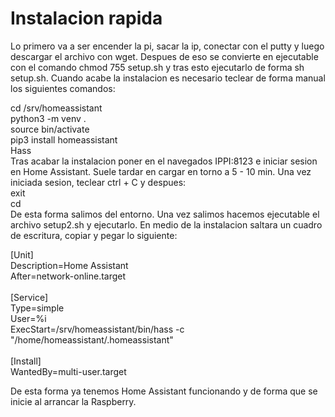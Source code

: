 # Instalacion rapida 

Lo primero va a ser encender la pi, sacar la ip, conectar con el putty y luego descargar el archivo con wget. Despues de eso se convierte en ejecutable con el
comando chmod 755 setup.sh y tras esto ejecutarlo de forma sh setup.sh. Cuando acabe la instalacion es necesario teclear de forma manual los siguientes comandos:

cd /srv/homeassistant <br/> python3 -m venv . <br/> source bin/activate <br/> pip3 install homeassistant <br/> Hass <br/> Tras acabar la instalacion poner en el navegados IPPI:8123 e iniciar sesion en Home Assistant. Suele tardar en cargar en torno a 5 - 10 min. Una vez iniciada sesion, teclear ctrl + C y despues: <br/> exit <br/> cd <br/> De esta forma salimos del entorno. Una vez salimos hacemos ejecutable el archivo setup2.sh y ejecutarlo. En medio de la instalacion saltara un cuadro de escritura, copiar y pegar lo siguiente:

[Unit] <br/> Description=Home Assistant <br/> After=network-online.target <br/> <br/> [Service] <br/> Type=simple <br/> User=%i <br/> ExecStart=/srv/homeassistant/bin/hass -c "/home/homeassistant/.homeassistant" <br/> <br/> [Install] <br/> WantedBy=multi-user.target
 
De esta forma ya tenemos Home Assistant funcionando y de forma que se inicie al arrancar la Raspberry.
